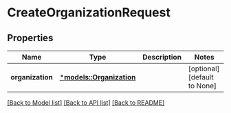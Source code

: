 # CreateOrganizationRequest

## Properties
Name | Type | Description | Notes
------------ | ------------- | ------------- | -------------
**organization** | [***models::Organization**](Organization.md) |  | [optional] [default to None]

[[Back to Model list]](../README.md#documentation-for-models) [[Back to API list]](../README.md#documentation-for-api-endpoints) [[Back to README]](../README.md)



